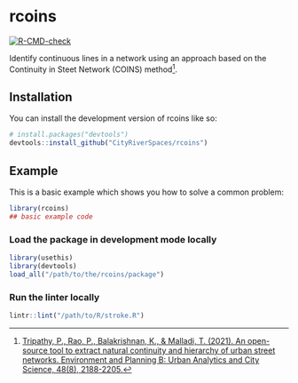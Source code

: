 
# rcoins

<!-- badges: start -->
[![R-CMD-check](https://github.com/CityRiverSpaces/rcoins/actions/workflows/R-CMD-check.yaml/badge.svg)](https://github.com/CityRiverSpaces/rcoins/actions/workflows/R-CMD-check.yaml)
<!-- badges: end -->

Identify continuous lines in a network using an approach based on the Continuity in Steet Network (COINS) method[^1].

[^1]: [Tripathy, P., Rao, P., Balakrishnan, K., & Malladi, T. (2021). An open-source tool to extract natural continuity and hierarchy of urban street networks. Environment and Planning B: Urban Analytics and City Science, 48(8), 2188-2205.][coins]

[coins]: http://dx.doi.org/10.1177/2399808320967680

## Installation

You can install the development version of rcoins like so:

``` r
# install.packages("devtools")
devtools::install_github("CityRiverSpaces/rcoins")
```

## Example

This is a basic example which shows you how to solve a common problem:

``` r
library(rcoins)
## basic example code
```

### Load the package in development mode locally

``` r
library(usethis)
library(devtools)
load_all("/path/to/the/rcoins/package")
```

### Run the linter locally

``` r
lintr::lint("/path/to/R/stroke.R")
```

